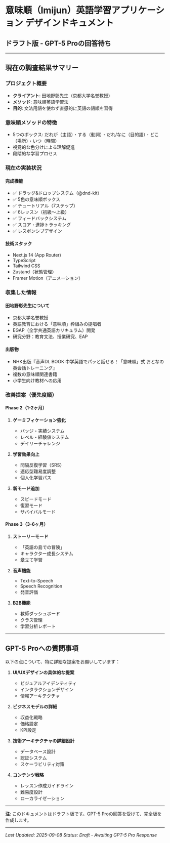 # 意味順（Imijun）英語学習アプリケーション デザインドキュメント
## ドラフト版 - GPT-5 Proの回答待ち

---

## 現在の調査結果サマリー

### プロジェクト概要
- **クライアント**: 田地野彰先生（京都大学名誉教授）
- **メソッド**: 意味順英語学習法
- **目的**: 文法用語を使わず直感的に英語の語順を習得

### 意味順メソッドの特徴
- 5つのボックス: だれが（主語）・する（動詞）・だれ/なに（目的語）・どこ（場所）・いつ（時間）
- 視覚的な色分けによる理解促進
- 段階的な学習プロセス

### 現在の実装状況

#### 完成機能
- ✅ ドラッグ&ドロップシステム（@dnd-kit）
- ✅ 5色の意味順ボックス
- ✅ チュートリアル（7ステップ）
- ✅ 6レッスン（初級〜上級）
- ✅ フィードバックシステム
- ✅ スコア・進捗トラッキング
- ✅ レスポンシブデザイン

#### 技術スタック
- Next.js 14 (App Router)
- TypeScript
- Tailwind CSS
- Zustand（状態管理）
- Framer Motion（アニメーション）

### 収集した情報

#### 田地野彰先生について
- 京都大学名誉教授
- 英語教育における「意味順」枠組みの提唱者
- EGAP（全学共通英語カリキュラム）開発
- 研究分野：教育文法、授業研究、EAP

#### 出版物
- NHK出版『音声DL BOOK 中学英語でパッと話せる！「意味順」式 おとなの英会話トレーニング』
- 複数の意味順関連書籍
- 小学生向け教材への応用

### 改善提案（優先度順）

#### Phase 2（1-2ヶ月）
1. **ゲーミフィケーション強化**
   - バッジ・実績システム
   - レベル・経験値システム
   - デイリーチャレンジ

2. **学習効果向上**
   - 間隔反復学習（SRS）
   - 適応型難易度調整
   - 個人化学習パス

3. **新モード追加**
   - スピードモード
   - 復習モード
   - サバイバルモード

#### Phase 3（3-6ヶ月）
1. **ストーリーモード**
   - 「英語の島での冒険」
   - キャラクター成長システム
   - 章立て学習

2. **音声機能**
   - Text-to-Speech
   - Speech Recognition
   - 発音評価

3. **B2B機能**
   - 教師ダッシュボード
   - クラス管理
   - 学習分析レポート

---

## GPT-5 Proへの質問事項

以下の点について、特に詳細な提案をお願いしています：

1. **UI/UXデザインの具体的な提案**
   - ビジュアルアイデンティティ
   - インタラクションデザイン
   - 情報アーキテクチャ

2. **ビジネスモデルの詳細**
   - 収益化戦略
   - 価格設定
   - KPI設定

3. **技術アーキテクチャの詳細設計**
   - データベース設計
   - 認証システム
   - スケーラビリティ対策

4. **コンテンツ戦略**
   - レッスン作成ガイドライン
   - 難易度設計
   - ローカライゼーション

---

**注**: このドキュメントはドラフト版です。GPT-5 Proの回答を受けて、完全版を作成します。

---

*Last Updated: 2025-09-08*
*Status: Draft - Awaiting GPT-5 Pro Response*